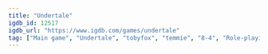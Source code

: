 ```yaml
---
title: "Undertale"
igdb_id: 12517
igdb_url: "https://www.igdb.com/games/undertale"
tag: ["Main game", "Undertale", "tobyfox", "temmie", "8-4", "Role-playing (RPG)", "Turn-based strategy (TBS)", "Adventure", "Indie", "Single player", "Bird view / Isometric", "Fantasy", "Horror", "Comedy", "Drama"]
---
```

